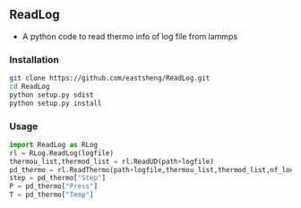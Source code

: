 ## ReadLog

- A python code to read thermo info of log file from lammps

### Installation 

```bash
git clone https://github.com/eastsheng/ReadLog.git
cd ReadLog
python setup.py sdist
python setup.py install
```

### Usage 

```python
import ReadLog as RLog
rl = RLog.ReadLog(logfile)
thermou_list,thermod_list = rl.ReadUD(path+logfile)
pd_thermo = rl.ReadThermo(path+logfile,thermou_list,thermod_list,nf_log)
step = pd_thermo["Step"]
P = pd_thermo["Press"]
T = pd_thermo["Temp"]
```

